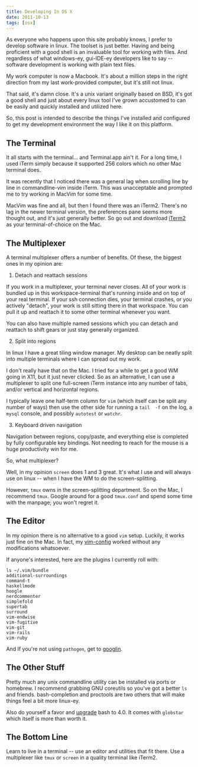 ```yaml
---
title: Developing In OS X
date: 2011-10-13
tags: [osx]
---
```


As everyone who happens upon this site probably knows, I prefer to 
develop software in linux. The toolset is just better. Having and being 
proficient with a good shell is an invaluable tool for working with 
files. And regardless of what windows-ey, gui-IDE-ey developers like to 
say -- software development is working with plain text files.

My work computer is now a Macbook. It's about a million steps in the 
right direction from my last work-provided computer, but it's still not 
linux.

That said, it's damn close. It's a unix variant originally based on BSD, 
it's got a good shell and just about every linux tool I've grown 
accustomed to can be easily and quickly installed and utilized here.

So, this post is intended to describe the things I've installed and 
configured to get my development environment the way I like it on this 
platform.

## The Terminal

It all starts with the terminal... and Terminal.app ain't it. For a long 
time, I used iTerm simply because it supported 256 colors which no other 
Mac terminal does.

It was recently that I noticed there was a general lag when scrolling 
line by line in commandline-vim inside iTerm. This was unacceptable and 
prompted me to try working in MacVim for some time.

MacVim was fine and all, but then I found there was an iTerm2. There's 
no lag in the newer terminal version, the preferences pane seems more 
thought out, and it's just generally better. So go out and download 
[iTerm2][iterm] as your terminal-of-choice on the Mac.

[iterm]: http://www.iterm2.com/#/section/home

## The Multiplexer

A terminal multiplexer offers a number of benefits. Of these, the 
biggest ones in my opinion are:

1. Detach and reattach sessions

If you work in a multiplexer, your terminal never closes. All of your 
work is bundled up in this workspace-terminal that's running inside and 
on top of your real terminal. If your ssh connection dies, your terminal 
crashes, or you actively "detach", your work is still sitting there in 
that workspace. You can pull it up and reattach it to some other 
terminal whenever you want.

You can also have multiple named sessions which you can detach and 
reattach to shift gears or just stay generally organized.

2. Split into regions

In linux I have a great tiling window manager. My desktop can be neatly 
split into multiple terminals where I can spread out my work.

I don't really have that on the Mac. I tried for a while to get a good 
WM going in X11, but it just never clicked. So as an alternative, I can 
use a multiplexer to split one full-screen iTerm instance into any 
number of tabs, and/or vertical and horizontal regions.

I typically leave one half-term column for `vim` (which itself can be 
split any number of ways) then use the other side for running a `tail 
-f` on the log, a `mysql` console, and possibly `autotest` or `watchr`.

3. Keyboard driven navigation

Navigation between regions, copy/paste, and everything else is completed 
by fully configurable key bindings. Not needing to reach for the mouse 
is a huge productivity win for me.

So, what multiplexer?

Well, in my opinion `screen` does 1 and 3 great. It's what I use and 
will always use on linux -- when I have the WM to do the 
screen-splitting.

However, `tmux` owns in the screen-splitting department. So on the Mac, 
I recommend `tmux`. Google around for a good `tmux.conf` and spend some 
time with the manpage; you won't regret it.

## The Editor

In my opinion there is no alternative to a good `vim` setup. Luckily, it 
works just fine on the Mac. In fact, my [vim-config][] worked without 
any modifications whatsoever.

[vim-config]: https://github.com/pbrisbin/vim-config

If anyone's interested, here are the plugins I currently roll with:

```
ls ~/.vim/bundle
additional-surroundings
command-t
haskellmode
hoogle
nerdcommenter
simplefold
supertab
surround
vim-endwise
vim-fugitive
vim-git
vim-rails
vim-ruby
```

And If you're not using `pathogen`, get to [googlin][].

[googlin]: http://www.google.com/search?gcx=w&sourceid=chrome&ie=UTF-8&q=use+pathogen+and+git+submodules+for+vim+plugins

## The Other Stuff

Pretty much any unix commandline utility can be installed via ports or 
homebrew. I recommend grabbing GNU coreutils so you've got a better `ls` 
and friends. bash-completion and proctools are two others that will make 
things feel a bit more linux-ey.

Also do yourself a favor and [upgrade][] bash to 4.0. It comes with 
`globstar` which itself is more than worth it.

[upgrade]: http://concisionandconcinnity.blogspot.com/2009/03/upgrade-bash-to-40-in-mac-os-x.html

## The Bottom Line

Learn to live in a terminal -- use an editor and utilities that fit 
there. Use a multiplexer like `tmux` or `screen` in a quality terminal 
like iTerm2.
